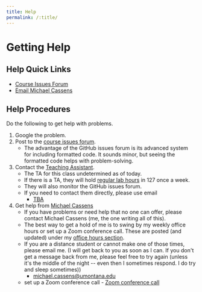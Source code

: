 ```yaml
---
title: Help
permalink: /:title/
---
```


# Getting Help

## Help Quick Links

- [Course Issues Forum](https://github.com/Montana-Media-Arts/462-MobileGaming-Spring2021-Samples/issues)
- [Email Michael Cassens](mailto:michael.cassens@umontana.edu?subject=120%20Question)

## Help Procedures

Do the following to get help with problems.

1. Google the problem.
2. Post to the [course issues forum](https://github.com/Montana-Media-Arts/462-MobileGaming-Spring2021-Samples/issues).
    - The advantage of the GitHub issues forum is its advanced system for including formatted code. It sounds minor, but seeing the formatted code helps with problem-solving.
3. Contact the [Teaching Assistant]({{site.baseurl}}/instructors/#TA).
    - The TA for this class undetermined as of today.
    - If there is a TA, they will hold [regular lab hours](#lab-hours) in 127 once a week.
    - They will also monitor the GitHub issues forum.
    - If you need to contact them directly, please use email
        - [TBA](mailto:michael.cassens@umontana.edu?subject=120%20Question)
4. Get help from [Michael Cassens]({{site.baseurl}}/instructors/)
    - If you have problems or need help that no one can offer, please contact Michael Cassens (me, the one writing all of this).
    - The best way to get a hold of me is to swing by my weekly office hours or set up a Zoom conference call. These are posted (and updated) under my [office hours section]({{site.baseurl}}/instructors/#office-hours). 
    - If you are a distance student or cannot make one of those times, please email me. (I will get back to you as soon as I can.  If you don't get a message back from me, please feel free to try again (unless it's the middle of the night -- even then I sometimes respond.  I do try and sleep sometimes))
        - [michael.cassens@umontana.edu](mailto:michael.cassens@umontana.edu?subject=120%20Question)
    - set up a Zoom conference call - [Zoom conference call](https://calendly.com/michael-cassens/462-mobile-game-meeting)



<!--
## Lab Hours

The "127 Media Arts Computer Lab" (McGill, 127) has open lab hours every weekday afternoon until 5 pm. During these lab hours, a graduate student is available to assist you with help or questions about this and other Media Arts courses. Please feel free to leverage this resource! The lab hours for this semester are as follows;


<div class="embed-responsive" style="padding-bottom:80%"><iframe class="embed-responsive-item" src="https://calendar.google.com/calendar/embed?mode=WEEK&amp;src=1s1tnc56cnjncqhreim65b7pi0%40group.calendar.google.com&ctz=America/Denver" frameborder="0" scrolling="no" allowfullscreen></iframe></div>
-->